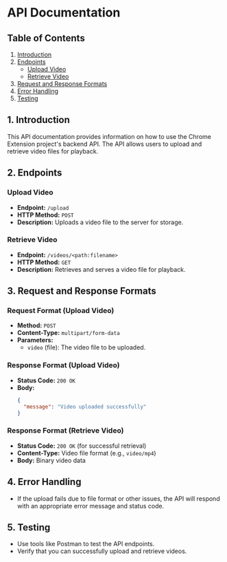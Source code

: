 # API Documentation

## Table of Contents
1. [Introduction](#introduction)
2. [Endpoints](#endpoints)
    - [Upload Video](#upload-video)
    - [Retrieve Video](#retrieve-video)
3. [Request and Response Formats](#request-and-response-formats)
4. [Error Handling](#error-handling)
5. [Testing](#testing)

## 1. Introduction <a name="introduction"></a>

This API documentation provides information on how to use the Chrome Extension project's backend API. The API allows users to upload and retrieve video files for playback.

## 2. Endpoints <a name="endpoints"></a>

### Upload Video <a name="upload-video"></a>

- **Endpoint:** `/upload`
- **HTTP Method:** `POST`
- **Description:** Uploads a video file to the server for storage.

### Retrieve Video <a name="retrieve-video"></a>

- **Endpoint:** `/videos/<path:filename>`
- **HTTP Method:** `GET`
- **Description:** Retrieves and serves a video file for playback.

## 3. Request and Response Formats <a name="request-and-response-formats"></a>

### Request Format (Upload Video)

- **Method:** `POST`
- **Content-Type:** `multipart/form-data`
- **Parameters:** 
    - `video` (file): The video file to be uploaded.

### Response Format (Upload Video)

- **Status Code:** `200 OK`
- **Body:** 
    ```json
    {
      "message": "Video uploaded successfully"
    }
    ```

### Response Format (Retrieve Video)

- **Status Code:** `200 OK` (for successful retrieval)
- **Content-Type:** Video file format (e.g., `video/mp4`)
- **Body:** Binary video data

## 4. Error Handling <a name="error-handling"></a>

- If the upload fails due to file format or other issues, the API will respond with an appropriate error message and status code.

## 5. Testing <a name="testing"></a>

- Use tools like Postman to test the API endpoints.
- Verify that you can successfully upload and retrieve videos.

